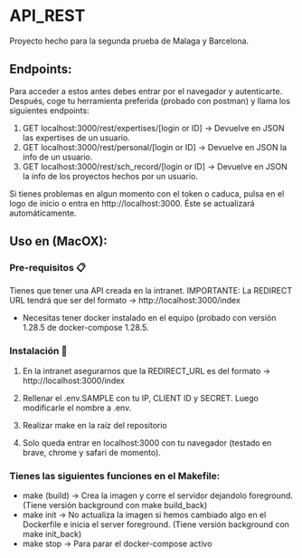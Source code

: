 # API_REST

Proyecto hecho para la segunda prueba de Malaga y Barcelona.

## Endpoints:
Para acceder a estos antes debes entrar por el navegador y autenticarte. Después, coge tu herramienta preferida (probado con postman) y llama los siguientes endpoints:

1. GET localhost:3000/rest/expertises/[login or ID] -> Devuelve en JSON las expertises de un usuario.
2. GET localhost:3000/rest/personal/[login or ID] -> Devuelve en JSON la info de un usuario.
3. GET localhost:3000/rest/sch_record/[login or ID] -> Devuelve en JSON la info de los proyectos hechos por un usuario.

Si tienes problemas en algun momento con el token o caduca, pulsa en el logo de inicio o entra en http://localhost:3000. Éste se actualizará automáticamente.

## Uso en (MacOX):

### Pre-requisitos 📋
Tienes que tener una API creada en la intranet.
IMPORTANTE: La REDIRECT URL tendrá que ser del formato -> http://localhost:3000/index
- Necesitas tener docker instalado en el equipo (probado con versión 1.28.5 de docker-compose 1.28.5.

### Instalación 🔧
1. En la intranet asegurarnos que la REDIRECT_URL es del formato -> http://localhost:3000/index

2. Rellenar el .env.SAMPLE con tu IP, CLIENT ID y SECRET. Luego modificarle el nombre a .env.

3. Realizar make en la raíz del repositorio

4. Solo queda entrar en localhost:3000 con tu navegador (testado en brave, chrome y safari de momento).

### Tienes las siguientes funciones en el Makefile:
- make (build) -> Crea la imagen y corre el servidor dejandolo foreground. (Tiene versión background con make build_back)
- make init -> No actualiza la imagen si hemos cambiado algo en el Dockerfile e inicia el server foreground. (Tiene versión background con make init_back)
- make stop -> Para parar el docker-compose activo
